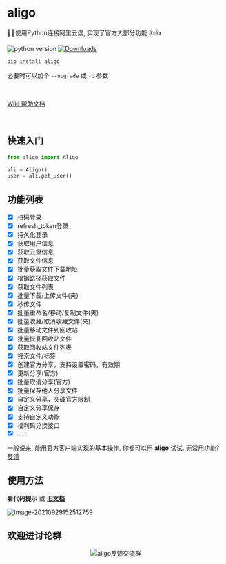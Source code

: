# aligo

🚀🔥使用Python连接阿里云盘, 实现了官方大部分功能 👍👍

![python version](https://img.shields.io/pypi/pyversions/aligo)  [![Downloads](https://static.pepy.tech/personalized-badge/aligo?period=total&units=international_system&left_color=black&right_color=orange&left_text=Downloads)](https://pepy.tech/project/aligo)

```bash
pip install aligo
```

必要时可以加个 `--upgrade` 或 `-U` 参数

<br />

[Wiki 帮助文档](https://github.com/foyoux/aligo/wiki)

<br />

## 快速入门

```python
from aligo import Aligo

ali = Aligo()
user = ali.get_user()
```



## 功能列表

- [x] 扫码登录
- [x] refresh_token登录
- [x] 持久化登录
- [x] 获取用户信息
- [x] 获取云盘信息
- [x] 获取文件信息
- [x] 批量获取文件下载地址
- [x] 根据路径获取文件
- [x] 获取文件列表
- [x] 批量下载/上传文件(夹)
- [x] 秒传文件
- [x] 批量重命名/移动/复制文件(夹)
- [x] 批量收藏/取消收藏文件(夹)
- [x] 批量移动文件到回收站
- [x] 批量恢复回收站文件
- [x] 获取回收站文件列表
- [x] 搜索文件/标签
- [x] 创建官方分享，支持设置密码，有效期
- [x] 更新分享(官方)
- [x] 批量取消分享(官方)
- [x] 批量保存他人分享文件
- [x] 自定义分享，突破官方限制
- [x] 自定义分享保存
- [x] 支持自定义功能
- [x] 福利码兑换接口
- [x] ......

一般说来, 能用官方客户端实现的基本操作, 你都可以用 **aligo** 试试. 无常用功能? [反馈](https://github.com/foyoux/aligo/issues/new)



## 使用方法

**看代码提示** 或 **[旧文档](images/old_readme.md)**

![image-20210929152512759](images/image-20210929152512759.png)



## 欢迎进讨论群

<p align="center">
  <img src="images/wechat.png" alt="aligo反馈交流群"/>
</p>
